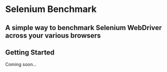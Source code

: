 # Selenium Benchmark
## A simple way to benchmark Selenium WebDriver across your various browsers

## Getting Started

Coming soon...
